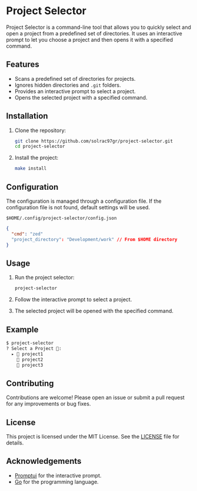 # Project Selector

Project Selector is a command-line tool that allows you to quickly select and open a project from a predefined set of directories. It uses an interactive prompt to let you choose a project and then opens it with a specified command.

## Features

- Scans a predefined set of directories for projects.
- Ignores hidden directories and `.git` folders.
- Provides an interactive prompt to select a project.
- Opens the selected project with a specified command.

## Installation

1. Clone the repository:

    ```sh
    git clone https://github.com/solrac97gr/project-selector.git
    cd project-selector
    ```

2. Install the project:

    ```sh
    make install
    ```

## Configuration

The configuration is managed through a configuration file. If the configuration file is not found, default settings will be used.

`$HOME/.config/project-selector/config.json`

```json
{
  "cmd": "zed"
  "project_directory": "Development/work" // From $HOME directory
}
```

## Usage

1. Run the project selector:

    ```sh
    project-selector
    ```

2. Follow the interactive prompt to select a project.

3. The selected project will be opened with the specified command.

## Example

```sh
$ project-selector
? Select a Project 🚀:
  ▸ 📁 project1
    📁 project2
    📁 project3
```

## Contributing

Contributions are welcome! Please open an issue or submit a pull request for any improvements or bug fixes.

## License

This project is licensed under the MIT License. See the [LICENSE](LICENSE) file for details.

## Acknowledgements

- [Promptui](https://github.com/manifoldco/promptui) for the interactive prompt.
- [Go](https://golang.org) for the programming language.
